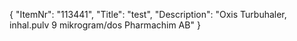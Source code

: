 {
  "ItemNr": "113441",
  "Title": "test",
  "Description": "Oxis Turbuhaler, inhal.pulv 9 mikrogram/dos Pharmachim AB"
}